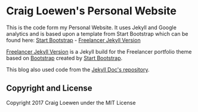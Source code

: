 # Craig Loewen's Personal Website

This is the code form my Personal Website. It uses Jekyll and Google analytics and is based upon a template from Start Bootstrap which can be found here:
[Start Bootstrap](http://startbootstrap.com/) - [Freelancer Jekyll Version](http://startbootstrap.com/template-overviews/freelancer/)

[Freelancer Jekyll Version](http://startbootstrap.com/template-overviews/1-col-portfolio/) is a Jekyll build for the Freelancer portfolio theme based on [Bootstrap](http://getbootstrap.com/) created by [Start Bootstrap](http://startbootstrap.com/).

This blog also used code from the [Jekyll Doc's repository](https://github.com/aksakalli/jekyll-doc-theme).

## Copyright and License

Copyright 2017 Craig Loewen under the MIT License